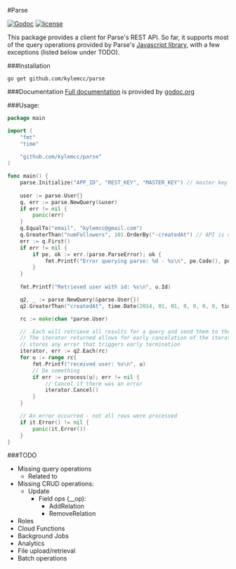 #Parse

[![Godoc](http://img.shields.io/badge/godoc-reference-blue.svg?style=flat)](https://godoc.org/github.com/kylemcc/parse) [![license](http://img.shields.io/badge/license-BSD-red.svg?style=flat)](https://raw.githubusercontent.com/kylemcc/parse/master/LICENSE)

This package provides a client for Parse's REST API. So far, it supports most of the query operations
provided by Parse's [Javascript library](https://parse.com/docs/js/symbols/Parse.Query.html), with a
few exceptions (listed below under TODO).

###Installation

    go get github.com/kylemcc/parse

###Documentation
[Full documentation](http://godoc.org/github.com/kylemcc/parse) is provided by [godoc.org](http://godoc.org)

###Usage:
```go
package main

import (
    "fmt"
	"time"
    
    "github.com/kylemcc/parse"
)

func main() {
    parse.Initialize("APP_ID", "REST_KEY", "MASTER_KEY") // master key is optional
    
    user := parse.User{}
    q, err := parse.NewQuery(&user)
	if err != nil {
		panic(err)
	}
    q.EqualTo("email", "kylemcc@gmail.com")
    q.GreaterThan("numFollowers", 10).OrderBy("-createdAt") // API is chainable
    err := q.First()
    if err != nil {
        if pe, ok := err.(parse.ParseError); ok {
            fmt.Printf("Error querying parse: %d - %s\n", pe.Code(), pe.Message())
        }
    }
    
    fmt.Printf("Retrieved user with id: %s\n", u.Id)

	q2, _ := parse.NewQuery(&parse.User{})
	q2.GreaterThan("createdAt", time.Date(2014, 01, 01, 0, 0, 0, 0, time.UTC))

	rc := make(chan *parse.User)

	// .Each will retrieve all results for a query and send them to the provided channel
	// The iterator returned allows for early cancelation of the iteration process, and
	// stores any error that triggers early termination
	iterator, err := q2.Each(rc)
	for u := range rc{
		fmt.Printf("received user: %v\n", u)
		// Do something
		if err := process(u); err != nil {
			// Cancel if there was an error
			iterator.Cancel()
		}
	}

	// An error occurred - not all rows were processed
	if it.Error() != nil {
		panic(it.Error())
	}
}
```

###TODO
- Missing query operations
	- Related to
- Missing CRUD operations:
    - Update
		- Field ops (__op):
			- AddRelation
			- RemoveRelation
- Roles
- Cloud Functions
- Background Jobs
- Analytics
- File upload/retrieval
- Batch operations
